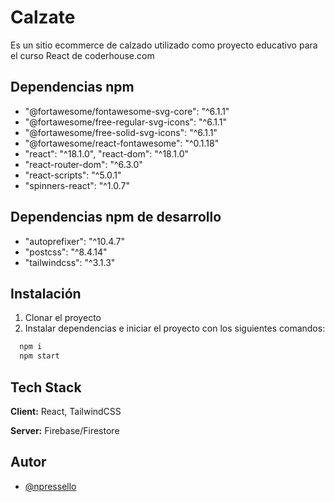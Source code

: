 
# Calzate

Es un sitio ecommerce de calzado utilizado como proyecto educativo para el curso React de coderhouse.com

## Dependencias npm

- "@fortawesome/fontawesome-svg-core": "^6.1.1"
- "@fortawesome/free-regular-svg-icons": "^6.1.1"
- "@fortawesome/free-solid-svg-icons": "^6.1.1"
- "@fortawesome/react-fontawesome": "^0.1.18"
- "react": "^18.1.0", "react-dom": "^18.1.0"
- "react-router-dom": "^6.3.0"
- "react-scripts": "^5.0.1"
- "spinners-react": "^1.0.7"

## Dependencias npm de desarrollo

- "autoprefixer": "^10.4.7"
- "postcss": "^8.4.14"
- "tailwindcss": "^3.1.3"
## Instalación

1) Clonar el proyecto
2) Instalar dependencias e iniciar el proyecto con los siguientes comandos:

```bash
  npm i
  npm start
```
    
## Tech Stack

**Client:** React, TailwindCSS

**Server:** Firebase/Firestore


## Autor

- [@npressello](https://www.github.com/npressello)


